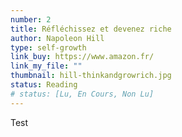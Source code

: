 ```yaml
---
number: 2
title: Réfléchissez et devenez riche
author: Napoleon Hill
type: self-growth
link_buy: https://www.amazon.fr/
link_my_file: ""
thumbnail: hill-thinkandgrowrich.jpg
status: Reading
# status: [Lu, En Cours, Non Lu]
---
```


Test
